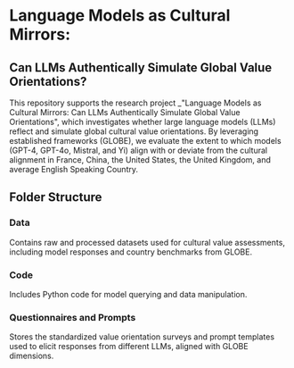 # Language Models as Cultural Mirrors:
## Can LLMs Authentically Simulate Global Value Orientations?
This repository supports the research project _"Language Models as Cultural Mirrors: Can LLMs Authentically Simulate Global Value Orientations", which investigates whether large language models (LLMs) reflect and simulate global cultural value orientations. By leveraging established frameworks (GLOBE), we evaluate the extent to which models (GPT-4, GPT-4o, Mistral, and Yi) align with or deviate from the cultural alignment in France, China, the United States, the United Kingdom, and average English Speaking Country.


## Folder Structure

### Data
Contains raw and processed datasets used for cultural value assessments, including model responses and country benchmarks from GLOBE.

### Code
Includes Python code for model querying and data manipulation.

### Questionnaires and Prompts
Stores the standardized value orientation surveys and prompt templates used to elicit responses from different LLMs, aligned with GLOBE dimensions.
